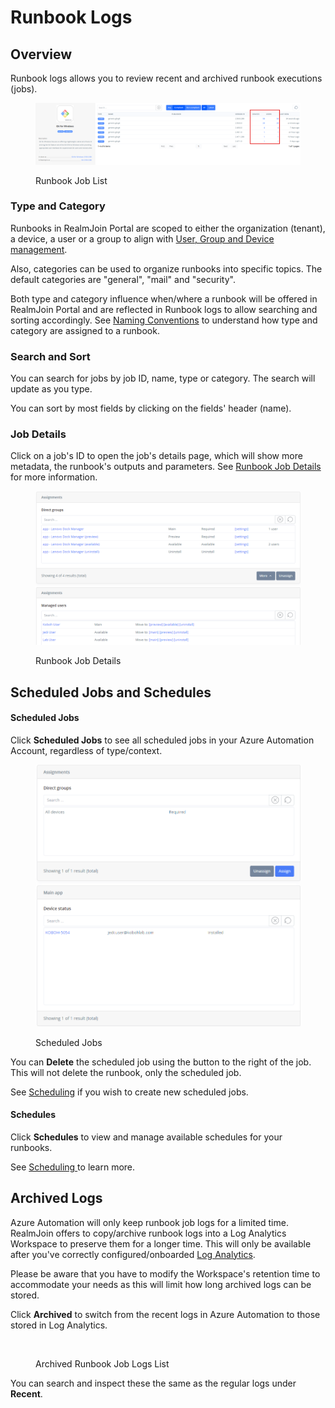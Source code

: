 # Runbook Logs

## Overview

Runbook logs allows you to review recent and archived runbook executions (jobs).

<figure><img src="../../.gitbook/assets/image (34).png" alt=""><figcaption><p>Runbook Job List</p></figcaption></figure>

### Type and Category

Runbooks in RealmJoin Portal are scoped to either the organization (tenant), a device, a user or a group to align with [User, Group and Device management](../../user-group-device-management/).

Also, categories can be used to organize runbooks into specific topics. The default categories are "general", "mail" and "security".

Both type and category influence when/where a runbook will be offered in RealmJoin Portal and are reflected in Runbook logs to allow searching and sorting accordingly. See [Naming Conventions](../naming-conventions.md) to understand how type and category are assigned to a runbook.

### Search and Sort

You can search for jobs by job ID, name, type or category. The search will update as you type.

You can sort by most fields by clicking on the fields' header (name).

### Job Details

Click on a job's ID to open the job's details page, which will show more metadata, the runbook's outputs and parameters. See [Runbook Job Details](runbook-job-details.md) for more information.

<figure><img src="../../.gitbook/assets/image (19).png" alt=""><figcaption><p>Runbook Job Details</p></figcaption></figure>

## Scheduled Jobs and Schedules

#### Scheduled Jobs

Click **Scheduled Jobs** to see all scheduled jobs in your Azure Automation Account, regardless of type/context.

<figure><img src="../../.gitbook/assets/image (16).png" alt=""><figcaption><p>Scheduled Jobs</p></figcaption></figure>

You can **Delete** the scheduled job using the button to the right of the job. This will not delete the runbook, only the scheduled job.

See [Scheduling](../scheduling.md#assigning-schedules) if you wish to create new scheduled jobs.

#### Schedules

Click **Schedules** to view and manage available schedules for your runbooks.

See [Scheduling ](../scheduling.md#managing-schedules)to learn more.

## Archived Logs

Azure Automation will only keep runbook job logs for a limited time. RealmJoin offers to copy/archive runbook logs into a Log Analytics Workspace to preserve them for a longer time. This will only be available after you've correctly configured/onboarded [Log Analytics](../../settings/log-analytics.md).

Please be aware that you have to modify the Workspace's retention time to accommodate your needs as this will limit how long archived logs can be stored.

Click **Archived** to switch from the recent logs in Azure Automation to those stored in Log Analytics.

<figure><img src="../../.gitbook/assets/image (9) (4).png" alt=""><figcaption><p>Archived Runbook Job Logs List</p></figcaption></figure>

You can search and inspect these the same as the regular logs under **Recent**.
